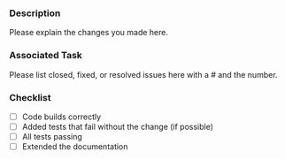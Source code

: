 ### Description

Please explain the changes you made here.

### Associated Task

Please list closed, fixed, or resolved issues here with a # and the number.

### Checklist

-   [ ] Code builds correctly
-   [ ] Added tests that fail without the change (if possible)
-   [ ] All tests passing
-   [ ] Extended the documentation
